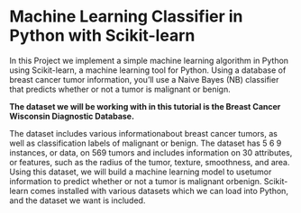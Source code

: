# Machine Learning Classifier in Python with Scikit-learn 
In this Project we implement a simple machine learning algorithm in Python using Scikit-learn, a machine learning tool for Python. 
Using a database of breast cancer tumor information, you’ll use a Naive Bayes (NB) classifier that predicts whether or not a tumor is malignant or benign.

**The dataset we will be working with in this tutorial is the Breast Cancer Wisconsin Diagnostic Database.** 

The dataset includes various informationabout breast cancer tumors, as well as classification labels of malignant or benign. 
The dataset has 5 6 9 instances, or data, on 569 tumors and includes information on 30 attributes, or features, such as the radius of the tumor, texture, smoothness, and area.
Using this dataset, we will build a machine learning model to usetumor information to predict whether or not a tumor is malignant orbenign.
Scikit-learn comes installed with various datasets which we can load into Python, and the dataset we want is included. 
